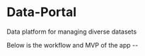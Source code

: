 # Data-Portal

Data platform for managing diverse datasets

Below is the workflow and MVP of the app --